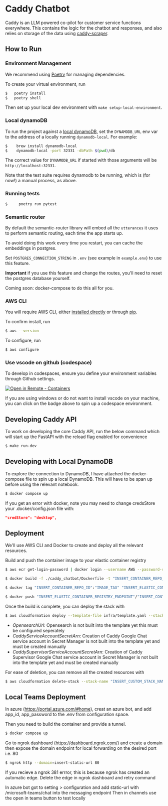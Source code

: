# Caddy Chatbot

Caddy is an LLM powered co-pilot for customer service functions everywhere. This contains the logic for the chatbot and responses, and also relies on storage of the data using [caddy-scraper](https://github.com/i-dot-ai/caddy-scraper).

## How to Run

### Environment Management
We recommend using [Poetry](https://github.com/python-poetry/poetry) for managing dependencies.

To create your virtual environment, run

```bash
$ 	poetry install
$ 	poetry shell
```

Then set up your local dev environment with `make setup-local-environment`.

### Local dynamoDB

To run the project against a [local dynamoDB](https://docs.aws.amazon.com/amazondynamodb/latest/developerguide/DynamoDBLocal.html), set the `DYNAMODB_URL` env var to the address of a locally running `dynamodb-local`. For example:

```bash
$    brew install dynamodb-local
$    dynamodb-local -port 32331 -dbPath $(pwd)/db
```

The correct value for `DYNAMODB_URL` if started with those arguments will be `http://localhost:32331`.

Note that the test suite requires dynamodb to be running, which is (for now!) a manual process, as above.

### Running tests

```bash
$     poetry run pytest
```

### Semantic router

By default the semantic-router library will embed all the `utterances` it uses to perform semantic routing, each time the app starts up.

To avoid doing this work every time you restart, you can cache the embeddings in postgres.

Set `POSTGRES_CONNECTION_STRING` in `.env` (see example in `example.env`) to use this feature.

**Important** if you use this feature and change the routes, you'll need to reset the postgres database yourself.

Coming soon: docker-compose to do this all for you.

### AWS CLI

You will require AWS CLI, either [installed directly](https://aws.amazon.com/cli/) or through [pip](https://github.com/aws/aws-cli).

To confirm install, run

```bash
$ aws --version
```

To configure, run

```bash
$ aws configure
```


### Use vscode on github (codespace)

To develop in codespaces, ensure you define your environment variables through Github settings.

[![Open in Remote - Containers](https://img.shields.io/static/v1?label=Remote%20-%20Containers&message=Open&color=blue&logo=visualstudiocode)](https://codespaces.new/i-dot-ai/caddy-chatbot?quickstart=1)

If you are using windows or do not want to install vscode on your machine, you can click on the badge above to spin up a codespace environment.

## Developing Caddy API

To work on developing the core Caddy API, run the below command which will start up the FastAPI with the reload flag enabled for convenience

```bash
$ make run-dev
```

## Developing with Local DynamoDB

To explore the connection to DynamoDB, I have attached the docker-compose file to spin up a local DynamoDB.  This will have to be span up before using the relevant notebook.

```bash
$ docker compose up
```

If you get an error with docker, note you may need to change credsStore your .docker/config.json file with:

```json
"credStore": "desktop",
```

## Deployment

We'll use AWS CLI and Docker to create and deploy all the relevant resources.

Build and push the container image to your elastic container registry
```bash
$ aws ecr get-login-password | docker login --username AWS --password-stdin "INSERT_ELASTIC_CONTAINER_REGISTRY_ENDPOINT"
```

```bash
$ docker build -f ./caddy_chatbot/Dockerfile -t "INSERT_CONTAINER_REPO_ID":"IMAGE_TAG" .
```

```bash
$ docker tag "INSERT_CONTAINER_REPO_ID":"IMAGE_TAG" "INSERT_ELASTIC_CONTAINER_REGISTRY_ENDPOINT"/"INSERT_CONTAINER_REPO_ID":"IMAGE_TAG"
```

```bash
$ docker push "INSERT_ELASTIC_CONTAINER_REGISTRY_ENDPOINT"/"INSERT_CONTAINER_REPO_ID":"IMAGE_TAG"
```

Once the build is complete, you can deploy the stack with

```bash
$ aws cloudformation deploy --template-file infra/template.yaml --stack-name "INSERT_CUSTOM_STACK_NAME" --capabilities CAPABILITY_NAMED_IAM --parameter-overrides StageName="INSERT_STAGE_NAME"  MessageTableName="INSERT_CADDY_MESSAGE_TABLE_NAME" ResponsesTableName="INSERT_CADDY_RESPONSES_TABLE_NAME" UserTableName="INSERT_CADDY_USERS_TABLE_NAME" OfficesTableName="INSERT_CADDY_OFFICES_TABLE_NAME" EvaluationTableName="INSERT_CADDY_EVALUATION_TABLE_NAME" OpensearchUrl="INSERT_OPENSEARCH_URL*" CaddyServiceAccountSecretArn="INSERT_CADDY_GOOGLE_CHAT_SERVICE_ACCOUNT_SECRET_ARN" CaddySupervisorServiceAccountSecretArn="INSERT_CADDY_SUPERVISOR_GOOGLE_CHAT_SERVICE_ACCOUNT_SECRET_ARN" CaddyImage="INSERT_ELASTIC_CONTAINER_REGISTRY_ENDPOINT"/"INSERT_CONTAINER_REPO_ID":"IMAGE_TAG" CaddySupervisorGoogleCloudProject="INSERT_CADDY_SUPERVISOR_GOOGLE_CHAT_PROJECT_ID" CaddyGoogleCloudProject="INSERT_CADDY_GOOGLE_CHAT_PROJECT_ID" LLM="INSERT_BEDROCK_LLM_MODEL" DomainName="INSERT_DOMAIN_NAME_FOR_SSL_CERT" #pragma: allowlist secret
```
* *OpensearchUrl*: Opensearch is not built into the template yet this must be configured seperately
* *CaddyServiceAccountSecretArn*: Creation of Caddy Google Chat service account in Secret Manager is not built into the template yet and must be created manually
* *CaddySupervisorServiceAccountSecretArn*: Creation of Caddy Supervisor Google Chat service account in Secret Manager is not built into the template yet and must be created manually

For ease of deletion, you can remove all the created resources with

```bash
$ aws cloudformation delete-stack --stack-name "INSERT_CUSTOM_STACK_NAME"
```

## Local Teams Deployment

In azure (https://portal.azure.com/#home), creat an azure bot, and add app_id, app_password to the .env from configuration space.

Then you need to build the container and provide a tunnel.

```bash
$ docker compose up
```

Go to ngrok dashboard (https://dashboard.ngrok.com/) and create a domain then expose the domain endpoint for local forwarding on the desired port i.e. 80

```bash
$ ngrok http --domain=insert-static-url 80
```

If you recieve a ngrok 381 errror, this is because ngrok has created an automatic edge. Delete the edge in ngrok dashboard and retry command

In azure bot  got to setting > configuration and add static-url with /microsoft-teams/chat into the messaging endpoint
Then in channels use the open in teams button to test locally
